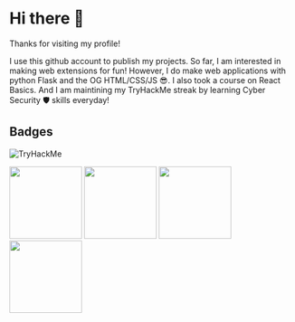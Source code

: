 # Hi there 👋

Thanks for visiting my profile! 

I use this github account to publish my projects. So far, I am interested in making web extensions for fun! However, I do make web applications with python Flask and the OG HTML/CSS/JS 😎. I also took a course on React Basics. And I am maintining my TryHackMe streak by learning Cyber Security 🛡️ skills everyday!

## Badges
![TryHackMe](https://tryhackme-badges.s3.amazonaws.com/veenoise.png)

<img src="https://images.credly.com/size/340x340/images/80845928-d1f8-4549-ae9d-27676fba897e/image.png" height="128"></img>
<img src="https://images.credly.com/size/340x340/images/80845928-d1f8-4549-ae9d-27676fba897e/image.png" height="128"></img>
<img src="https://images.credly.com/size/340x340/images/5bdd6a39-3e03-4444-9510-ecff80c9ce79/image.png" height="128"></img>
<img src="https://images.credly.com/size/340x340/images/d41de2b7-cbc2-47ec-bcf1-ebecbe83872f/GCC_badge_DA_1000x1000.png" height="128"></img>

<!--
**veenoise/veenoise** is a ✨ _special_ ✨ repository because its `README.md` (this file) appears on your GitHub profile.
Here are some ideas to get you started:

- 🔭 I’m currently working on ...
- 🌱 I’m currently learning ...
- 👯 I’m looking to collaborate on ...
- 🤔 I’m looking for help with ...
- 💬 Ask me about ...
- 📫 How to reach me: ...
- 😄 Pronouns: ...
- ⚡ Fun fact: ...
-->
